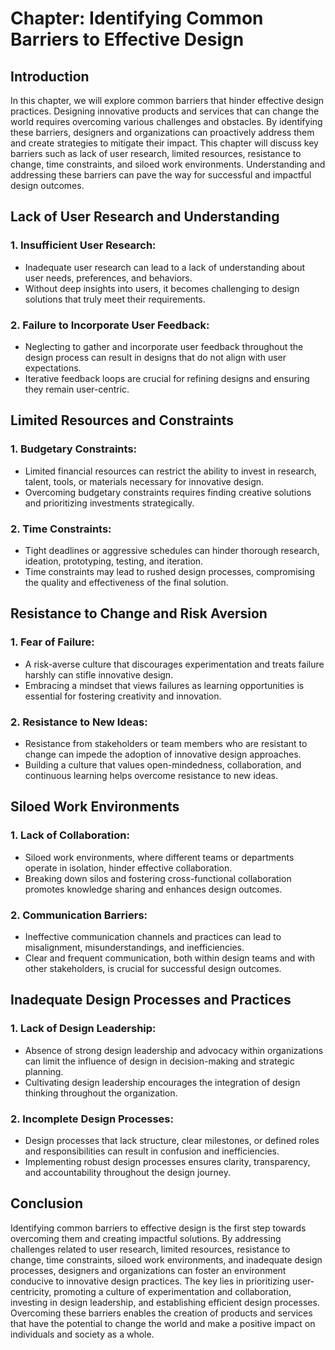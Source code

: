 Chapter: Identifying Common Barriers to Effective Design
========================================================

Introduction
------------

In this chapter, we will explore common barriers that hinder effective design practices. Designing innovative products and services that can change the world requires overcoming various challenges and obstacles. By identifying these barriers, designers and organizations can proactively address them and create strategies to mitigate their impact. This chapter will discuss key barriers such as lack of user research, limited resources, resistance to change, time constraints, and siloed work environments. Understanding and addressing these barriers can pave the way for successful and impactful design outcomes.

Lack of User Research and Understanding
---------------------------------------

### 1. Insufficient User Research:

* Inadequate user research can lead to a lack of understanding about user needs, preferences, and behaviors.
* Without deep insights into users, it becomes challenging to design solutions that truly meet their requirements.

### 2. Failure to Incorporate User Feedback:

* Neglecting to gather and incorporate user feedback throughout the design process can result in designs that do not align with user expectations.
* Iterative feedback loops are crucial for refining designs and ensuring they remain user-centric.

Limited Resources and Constraints
---------------------------------

### 1. Budgetary Constraints:

* Limited financial resources can restrict the ability to invest in research, talent, tools, or materials necessary for innovative design.
* Overcoming budgetary constraints requires finding creative solutions and prioritizing investments strategically.

### 2. Time Constraints:

* Tight deadlines or aggressive schedules can hinder thorough research, ideation, prototyping, testing, and iteration.
* Time constraints may lead to rushed design processes, compromising the quality and effectiveness of the final solution.

Resistance to Change and Risk Aversion
--------------------------------------

### 1. Fear of Failure:

* A risk-averse culture that discourages experimentation and treats failure harshly can stifle innovative design.
* Embracing a mindset that views failures as learning opportunities is essential for fostering creativity and innovation.

### 2. Resistance to New Ideas:

* Resistance from stakeholders or team members who are resistant to change can impede the adoption of innovative design approaches.
* Building a culture that values open-mindedness, collaboration, and continuous learning helps overcome resistance to new ideas.

Siloed Work Environments
------------------------

### 1. Lack of Collaboration:

* Siloed work environments, where different teams or departments operate in isolation, hinder effective collaboration.
* Breaking down silos and fostering cross-functional collaboration promotes knowledge sharing and enhances design outcomes.

### 2. Communication Barriers:

* Ineffective communication channels and practices can lead to misalignment, misunderstandings, and inefficiencies.
* Clear and frequent communication, both within design teams and with other stakeholders, is crucial for successful design outcomes.

Inadequate Design Processes and Practices
-----------------------------------------

### 1. Lack of Design Leadership:

* Absence of strong design leadership and advocacy within organizations can limit the influence of design in decision-making and strategic planning.
* Cultivating design leadership encourages the integration of design thinking throughout the organization.

### 2. Incomplete Design Processes:

* Design processes that lack structure, clear milestones, or defined roles and responsibilities can result in confusion and inefficiencies.
* Implementing robust design processes ensures clarity, transparency, and accountability throughout the design journey.

Conclusion
----------

Identifying common barriers to effective design is the first step towards overcoming them and creating impactful solutions. By addressing challenges related to user research, limited resources, resistance to change, time constraints, siloed work environments, and inadequate design processes, designers and organizations can foster an environment conducive to innovative design practices. The key lies in prioritizing user-centricity, promoting a culture of experimentation and collaboration, investing in design leadership, and establishing efficient design processes. Overcoming these barriers enables the creation of products and services that have the potential to change the world and make a positive impact on individuals and society as a whole.
